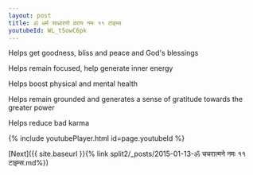 ```yaml
---
layout: post
title: ॐ धर्म साधारणो वराय नमः ११ टाइम्स
youtubeId: WL_t5owC6pk
---
```

 
 
Helps get goodness, bliss and peace and God's blessings
 
Helps remain focused, help generate inner energy 
 
Helps boost physical and mental health 
 
Helps remain grounded and generates a sense of gratitude towards the greater power 
 
Helps reduce bad karma
 
 
 
 


{% include youtubePlayer.html id=page.youtubeId %}
 
[Next]({{ site.baseurl }}{% link  split2/_posts/2015-01-13-ॐ चचरात्मने नमः ११ टाइम्स.md%})
 
